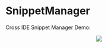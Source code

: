 # SnippetManager

Cross IDE Snippet Manager
Demo:
<p align="center">
<img src="https://media.giphy.com/media/3kwbjJrk1VkY5bORzE/giphy.gif">
</p>
